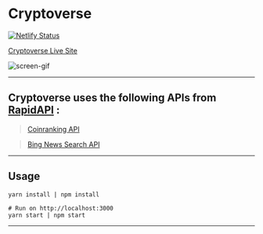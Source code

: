 # Cryptoverse

[![Netlify Status](https://api.netlify.com/api/v1/badges/77ded40c-600d-44d7-883c-463683d0fae5/deploy-status)](https://app.netlify.com/sites/cryptoverse-amn/deploys)

[Cryptoverse Live Site](cryptoverse-amn.netlify.app)

![screen-gif](public/cryptoverse.gif)

---

## Cryptoverse uses the following APIs from [RapidAPI](https://rapidapi.com/hub) :

> [Coinranking API](https://rapidapi.com/Coinranking/api/coinranking1/details)

> [Bing News Search API](https://rapidapi.com/microsoft-azure-org-microsoft-cognitive-services/api/bing-news-search1/)

---

## Usage

```
yarn install | npm install

# Run on http://localhost:3000
yarn start | npm start

```

---
